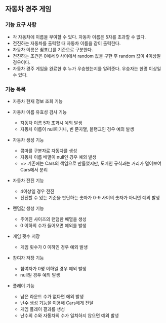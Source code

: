 ## 자동차 경주 게임

### 기능 요구 사항

- 각 자동차에 이름을 부여할 수 있다. 자동차 이름은 5자를 초과할 수 없다.
- 전진하는 자동차를 출력할 때 자동차 이름을 같이 출력한다.
- 자동차 이름은 쉼표(,)를 기준으로 구분한다.
- 전진하는 조건은 0에서 9 사이에서 random 값을 구한 후 random 값이 4이상일 경우이다.
- 자동차 경주 게임을 완료한 후 누가 우승했는지를 알려준다. 우승자는 한명 이상일 수 있다.

### 기능 목록

- 자동차 현재 정보 조회 기능

- 자동차 이름 유효성 검사 기능
    - 자동차 이름 5자 초과시 예외 발생
    - 자동차 이름이 null이거나, 빈 문자열, 블랭크인 경우 예외 발생

- 자동차 생성 기능
    - 콤마를 구분자로 자동차를 생성
    - 자동차 이름 배열이 null인 경우 예외 발생
    - => 기존에는 Cars의 책임으로 만들었지만, 도메인 규칙과는 거리가 멀어보여 Cars에서 분리

- 자동차 전진 기능
    - 4이상일 경우 전진
    - 전진할 수 있는 기준을 판단하는 숫자가 0-9 사이의 숫자가 아니면 예외 발생

- 랜덤값 생성 기능
    - 주어진 사이즈의 랜덤한 배열을 생성
    - 0 이하의 수가 들어오면 예외를 발생

- 게임 횟수 저장
    - 게임 횟수가 0 이하인 경우 예외 발생

- 참여자 저장 기능
    - 참여자가 0명 이하일 경우 예외 발생
    - null일 경우 예외 발생

- 플레이 기능
    - 남은 라운드 수가 없다면 에외 발생
    - 난수 생성 기능을 이용해 Cars에게 전달
    - 게임 플레이 결과를 생성
    - 난수의 수와 자동차의 수가 일치하지 않으면 예외 발생
